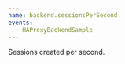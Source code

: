 ```yaml
---
name: backend.sessionsPerSecond
events:
  - HAProxyBackendSample
---
```


Sessions created per second.